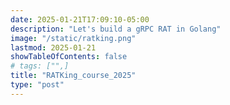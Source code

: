 ```yaml
---
date: 2025-01-21T17:09:10-05:00
description: "Let's build a gRPC RAT in Golang"
image: "/static/ratking.png"
lastmod: 2025-01-21
showTableOfContents: false
# tags: ["",]
title: "RATKing_course_2025"
type: "post"
---
```

